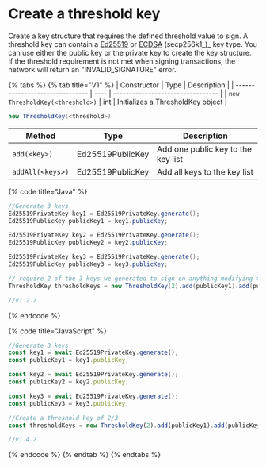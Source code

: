 # Create a threshold key

Create a key structure that requires the defined threshold value to sign. A threshold key can contain a [Ed25519](../../../../../core-concepts/mirror-nodes/generate-a-new-key-pair.md#ed25519) or [ECDSA](../../../../../core-concepts/mirror-nodes/generate-a-new-key-pair.md#ecdsa-secp256k1) (secp256k1\_)\_ key type. You can use either the public key or the private key to create the key structure. If the threshold requirement is not met when signing transactions, the network will return an "INVALID\_SIGNATURE" error.

{% tabs %}
{% tab title="V1" %}
| Constructor                     | Type | Description                       |
| ------------------------------- | ---- | --------------------------------- |
| `new ThresholdKey(<threshold>)` | int  | Initializes a ThresholdKey object |

```java
new ThresholdKey(<threshold>)
```

| Method           | Type             | Description                        |
| ---------------- | ---------------- | ---------------------------------- |
| `add(<key>)`     | Ed25519PublicKey | Add one public key to the key list |
| `addAll(<keys>)` | Ed25519PublicKey | Add all keys to the key list       |

{% code title="Java" %}
```java
//Generate 3 keys
Ed25519PrivateKey key1 = Ed25519PrivateKey.generate();
Ed25519PublicKey publicKey1 = key1.publicKey;

Ed25519PrivateKey key2 = Ed25519PrivateKey.generate();
Ed25519PublicKey publicKey2 = key2.publicKey;

Ed25519PrivateKey key3 = Ed25519PrivateKey.generate();
Ed25519PublicKey publicKey3 = key3.publicKey;

// require 2 of the 3 keys we generated to sign on anything modifying this account
ThresholdKey thresholdKeys = new ThresholdKey(2).add(publicKey1).add(publicKey2).add(publicKey3);

//v1.2.2
```
{% endcode %}

{% code title="JavaScript" %}
```javascript
//Generate 3 keys
const key1 = await Ed25519PrivateKey.generate();
const publicKey1 = key1.publicKey;

const key2 = await Ed25519PrivateKey.generate();
const publicKey2 = key2.publicKey;

const key3 = await Ed25519PrivateKey.generate();
const publicKey3 = key3.publicKey;

//Create a threshold key of 2/3
const thresholdKeys = new ThresholdKey(2).add(publicKey1).add(publicKey2).add(publicKey3);     

//v1.4.2
```
{% endcode %}
{% endtab %}
{% endtabs %}
